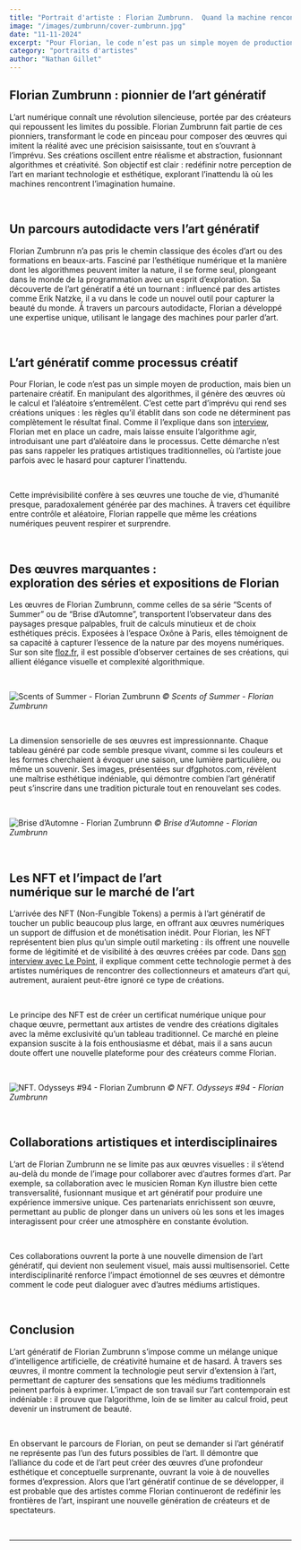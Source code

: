 ```yaml
---
title: "Portrait d'artiste : Florian Zumbrunn.  Quand la machine rencontre l’imagination humaine."
image: "/images/zumbrunn/cover-zumbrunn.jpg"
date: "11-11-2024"
excerpt: "Pour Florian, le code n’est pas un simple moyen de production, mais bien un partenaire créatif. En manipulant des algorithmes, il génère des œuvres où le calcul et l’aléatoire s’entremêlent."
category: "portraits d'artistes"
author: "Nathan Gillet"
---
```


## Florian Zumbrunn : pionnier de l’art génératif

L’art numérique connaît une révolution silencieuse, portée par des créateurs qui repoussent les limites du possible. Florian Zumbrunn fait partie de ces pionniers, transformant le code en pinceau pour composer des œuvres qui imitent la réalité avec une précision saisissante, tout en s’ouvrant à l’imprévu. Ses créations oscillent entre réalisme et abstraction, fusionnant algorithmes et créativité. Son objectif est clair : redéfinir notre perception de l’art en mariant technologie et esthétique, explorant l’inattendu là où les machines rencontrent l’imagination humaine.

<br>

## Un parcours autodidacte vers l’art génératif

Florian Zumbrunn n’a pas pris le chemin classique des écoles d’art ou des formations en beaux-arts. Fasciné par l’esthétique numérique et la manière dont les algorithmes peuvent imiter la nature, il se forme seul, plongeant dans le monde de la programmation avec un esprit d’exploration. Sa découverte de l’art génératif a été un tournant : influencé par des artistes comme Erik Natzke, il a vu dans le code un nouvel outil pour capturer la beauté du monde. À travers un parcours autodidacte, Florian a développé une expertise unique, utilisant le langage des machines pour parler d’art.

<br> 

## L’art génératif comme processus créatif 

Pour Florian, le code n’est pas un simple moyen de production, mais bien un partenaire créatif. En manipulant des algorithmes, il génère des œuvres où le calcul et l’aléatoire s’entremêlent. C’est cette part d’imprévu qui rend ses créations uniques : les règles qu’il établit dans son code ne déterminent pas complètement le résultat final. Comme il l’explique dans son [interview](https://www.florianzumbrunn.com/interview), Florian met en place un cadre, mais laisse ensuite l’algorithme agir, introduisant une part d’aléatoire dans le processus. Cette démarche n’est pas sans rappeler les pratiques artistiques traditionnelles, où l’artiste joue parfois avec le hasard pour capturer l’inattendu.

<br>

Cette imprévisibilité confère à ses œuvres une touche de vie, d’humanité presque, paradoxalement générée par des machines. À travers cet équilibre entre contrôle et aléatoire, Florian rappelle que même les créations numériques peuvent respirer et surprendre.

<br>

## Des œuvres marquantes : <br> exploration des séries et expositions de Florian

Les œuvres de Florian Zumbrunn, comme celles de sa série “Scents of Summer” ou de “Brise d’Automne”, transportent l’observateur dans des paysages presque palpables, fruit de calculs minutieux et de choix esthétiques précis. Exposées à l’espace Oxône à Paris, elles témoignent de sa capacité à capturer l’essence de la nature par des moyens numériques. Sur son site [floz.fr](https://floz.fr/), il est possible d’observer certaines de ses créations, qui allient élégance visuelle et complexité algorithmique.

<br>

![Scents of Summer - Florian Zumbrunn](/images/zumbrunn/Scents%20of%20Summer.png)
_© Scents of Summer - Florian Zumbrunn_

<br>

La dimension sensorielle de ses œuvres est impressionnante. Chaque tableau généré par code semble presque vivant, comme si les couleurs et les formes cherchaient à évoquer une saison, une lumière particulière, ou même un souvenir. Ses images, présentées sur dfgphotos.com, révèlent une maîtrise esthétique indéniable, qui démontre combien l’art génératif peut s’inscrire dans une tradition picturale tout en renouvelant ses codes.

<br>

![Brise d’Automne - Florian Zumbrunn](/images/zumbrunn/Brise%20d’Automne.png)
_© Brise d’Automne - Florian Zumbrunn_

<br>

## Les NFT et l’impact de l’art <br> numérique sur le marché de l’art

L’arrivée des NFT (Non-Fungible Tokens) a permis à l’art génératif de toucher un public beaucoup plus large, en offrant aux œuvres numériques un support de diffusion et de monétisation inédit. Pour Florian, les NFT représentent bien plus qu’un simple outil marketing : ils offrent une nouvelle forme de légitimité et de visibilité à des œuvres créées par code. Dans [son interview avec Le Point](https://www.lepoint.fr/high-tech-internet/florian-zumbrunn-un-artiste-generatif-qui-peint-avec-ses-algorithmes-06-07-2023-2527596_47.php), il explique comment cette technologie permet à des artistes numériques de rencontrer des collectionneurs et amateurs d’art qui, autrement, auraient peut-être ignoré ce type de créations.

<br>

Le principe des NFT est de créer un certificat numérique unique pour chaque œuvre, permettant aux artistes de vendre des créations digitales avec la même exclusivité qu’un tableau traditionnel. Ce marché en pleine expansion suscite à la fois enthousiasme et débat, mais il a sans aucun doute offert une nouvelle plateforme pour des créateurs comme Florian.

<br>

![NFT. Odysseys #94 - Florian Zumbrunn](/images/zumbrunn/NFT%20Odysseys.png)
_© NFT. Odysseys #94 - Florian Zumbrunn_

<br>

## Collaborations artistiques et interdisciplinaires

L’art de Florian Zumbrunn ne se limite pas aux œuvres visuelles : il s’étend au-delà du monde de l’image pour collaborer avec d’autres formes d’art. Par exemple, sa collaboration avec le musicien Roman Kyn illustre bien cette transversalité, fusionnant musique et art génératif pour produire une expérience immersive unique. Ces partenariats enrichissent son œuvre, permettant au public de plonger dans un univers où les sons et les images interagissent pour créer une atmosphère en constante évolution.

<br>

Ces collaborations ouvrent la porte à une nouvelle dimension de l’art génératif, qui devient non seulement visuel, mais aussi multisensoriel. Cette interdisciplinarité renforce l’impact émotionnel de ses œuvres et démontre comment le code peut dialoguer avec d’autres médiums artistiques.

<br>

## Conclusion

L’art génératif de Florian Zumbrunn s’impose comme un mélange unique d’intelligence artificielle, de créativité humaine et de hasard. À travers ses œuvres, il montre comment la technologie peut servir d’extension à l’art, permettant de capturer des sensations que les médiums traditionnels peinent parfois à exprimer. L’impact de son travail sur l’art contemporain est indéniable : il prouve que l’algorithme, loin de se limiter au calcul froid, peut devenir un instrument de beauté.

<br>

En observant le parcours de Florian, on peut se demander si l’art génératif ne représente pas l’un des futurs possibles de l’art. Il démontre que l’alliance du code et de l’art peut créer des œuvres d’une profondeur esthétique et conceptuelle surprenante, ouvrant la voie à de nouvelles formes d’expression. Alors que l’art génératif continue de se développer, il est probable que des artistes comme Florian continueront de redéfinir les frontières de l’art, inspirant une nouvelle génération de créateurs et de spectateurs.

<br>

---